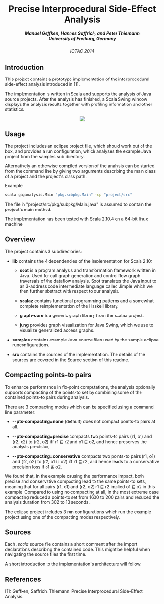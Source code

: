 <h1 align="center">Precise Interprocedural Side-Effect Analysis</h1>

<h5 align="center">Manuel Geffken, Hannes Saffrich, and Peter Thiemann<br>
University of Freiburg, Germany</h5>

<h6 align="center">ICTAC 2014</h6>


## Introduction

This project contains a prototype implementation of the interprocedural
side-effect analysis introduced in [1].

The implementation is written in Scala and supports the analysis of Java source
projects. After the analysis has finished, a Scala Swing window displays the
analysis results together with profiling information and other statistics.

<center><img src="http://users.zankapfel.org/~stereoid/example_results.png"/></center>


## Usage

The project includes an eclipse project file, which should work out of the box,
and provides a run configuration, which analyses the example Java project from
the samples sub directory.

Alternatively an otherwise compiled version of the analysis can be started from
the command line by giving two arguments describing the main class of a project
and the project's class path.

Example:
``` bash
scala gaganalysis.Main "pkg.subpkg.Main" -cp "project/src"
```
The file in "project/src/pkg/subpkg/Main.java" is assumed to contain the project's
main method.

The implementation has been tested with Scala 2.10.4 on a 64-bit linux machine.


## Overview

The project contains 3 subdirectories:
  - **lib** contains the 4 dependencies of the implementation for Scala 2.10:
    - **soot** is a program analysis and transformation framework written in
      Java.  Used for call graph generation and control flow graph traversals of
      the dataflow analysis. Soot translates the Java input to an 3-address code
      intermediate language called Jimple which we then further abstract with
      respect to our analysis.

    - **scalaz** contains functional programming patterns and a somewhat
      complete reimplementation of the Haskell library.

    - **graph-core** is a generic graph library from the scalax project.

    - **jung** provides graph visualization for Java Swing, which we use to
      visualize generalized access graphs.

  - **samples** contains example Java source files used by the sample eclipse
    runconfigurations.

  - **src** contains the sources of the implementation. The details of the sources
    are covered in the Source section of this readme.


## Compacting points-to pairs

To enhance performance in fix-point computations, the analysis optionally supports
compacting of the points-to set by combining some of the contained points-to
pairs during analysis.

There are 3 compacting modes which can be specified using a command line
parameter:

- **--pts-compacting=none** (default) does not compact points-to pairs at all.

- **--pts-compacting=precise** compacts two points-to pairs
(r1, o1) and (r2, o2) to (r2, o2) iff r1 ⊑ r2 and o1 ⊑ o2, and hence preserves
the analysis precision,

- **--pts-compacting=conservative** compacts two points-to pairs
(r1, o1) and (r2, o2) to (r2, o1 ⊔ o2) iff r1 ⊑ r2, and hence leads to a
conservative precision loss if o1 ⋢ o2.

We found that, in the example causing the performance impact, both
precise and conservative compacting lead to the same points-to sets, meaning that
for all pairs (r1, o1) and (r2, o2) r1 ⊑ r2 implied o1 ⊑ o2 in this example.
Compared to using no compacting at all, in the most extreme case compacting
reduced a points-to set from 1600 to 200 pairs and reduced the analysis duration
from 302 to 13 seconds.

The eclipse project includes 3 run configurations which run the example project
using one of the compacting modes respectively.


## Sources

Each *.scala* source file contains a short comment after the import declarations
describing the contained code. This might be helpful when navigating the source
files the first time.

A short introduction to the implementation's architecture will follow.


## References

[1]: Geffken, Saffrich, Thiemann. Precise Interprocedural Side-Effect Analysis.

